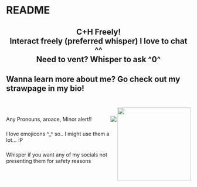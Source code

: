 # README
<h2 align="center">C+H Freely!<br>Interact freely (preferred whisper) I love to chat ^^<br>Need to vent? Whisper to ask  ^0^</h2>

###

<h2 align="left">Wanna learn more about me? Go check out my strawpage in my bio!</h2>

###

<br clear="both">

<img align="right" height="200" src="https://encrypted-tbn0.gstatic.com/images?q=tbn:ANd9GcT6nODVt9Kwvev1N8nFfIIl9mL3THOY9tEobg&s"  />

###

<img align="right" src="https://visitor-badge.laobi.icu/badge?page_id=Morgio.Morgio&left_color=black&right_color=dimgray&left_text=Views"  />

###

<p align="left">Any Pronouns, aroace, Minor alert!!</p>

###

<p align="left">I love emojicons ^_^ so.. I might use them a lot... :P</p>

###

<p align="left">Whisper if you want any of my socials not presenting them for safety reasons</p>

###
